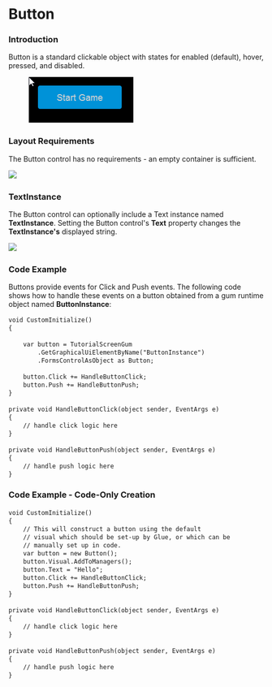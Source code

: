 # Button

### Introduction

Button is a standard clickable object with states for enabled (default), hover, pressed, and disabled.

<figure><img src="../../../.gitbook/assets/2017-12-2017-12-13_07-05-39.gif" alt=""><figcaption></figcaption></figure>

### Layout Requirements

The Button control has no requirements - an empty container is sufficient.

![](../../../.gitbook/assets/2017-12-img\_5a485e78076db.png)

### TextInstance

The Button control can optionally include a Text instance named **TextInstance**. Setting the Button control's **Text** property changes the **TextInstance's** displayed string.

![](../../../.gitbook/assets/2017-12-img\_5a485fa592a56.png)

### Code Example

Buttons provide events for Click and Push events. The following code shows how to handle these events on a button obtained from a gum runtime object named **ButtonInstance**:

```lang:c#
void CustomInitialize()
{

    var button = TutorialScreenGum
        .GetGraphicalUiElementByName("ButtonInstance")
        .FormsControlAsObject as Button;

    button.Click += HandleButtonClick;
    button.Push += HandleButtonPush;
}

private void HandleButtonClick(object sender, EventArgs e)
{
    // handle click logic here
}

private void HandleButtonPush(object sender, EventArgs e)
{
    // handle push logic here
}
```

### Code Example - Code-Only Creation

```lang:c#
void CustomInitialize()
{
    // This will construct a button using the default
    // visual which should be set-up by Glue, or which can be
    // manually set up in code.
    var button = new Button();
    button.Visual.AddToManagers();
    button.Text = "Hello";
    button.Click += HandleButtonClick;
    button.Push += HandleButtonPush;
}

private void HandleButtonClick(object sender, EventArgs e)
{
    // handle click logic here
}

private void HandleButtonPush(object sender, EventArgs e)
{
    // handle push logic here
}
```
